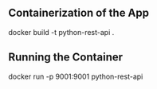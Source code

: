 ## Containerization of the App
 docker build -t python-rest-api .

## Running the Container
 docker run -p 9001:9001 python-rest-api